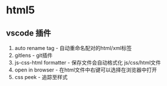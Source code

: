 # html5
## vscode 插件
1. auto rename tag - 自动重命名配对的html/xml标签
2. gitlens - git插件
3. js-css-html formatter - 保存文件会自动格式化 js/css/html文件
4. open in browser - 在html文件中右键可以选择在浏览器中打开
5. css peek - 追踪至样式